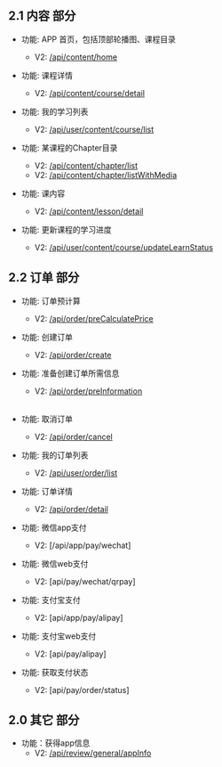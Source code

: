 ## 2.1 内容 部分

- 功能: APP 首页，包括顶部轮播图、课程目录
  - V2: [/api/content/home](./home.md)
 


- 功能: 课程详情
  - V2: [/api/content/course/detail](./course_detail.md)
  


- 功能: 我的学习列表
  - V2: [/api/user/content/course/list](./course_mylist.md)


- 功能: 某课程的Chapter目录
  - V2: [/api/content/chapter/list](./chapter_list.md)
  - V2: [/api/content/chapter/listWithMedia](./listWithMedia.md)


- 功能: 课内容
  - V2: [/api/content/lesson/detail](./lesson_detail.md)

- 功能: 更新课程的学习进度
  - V2: [/api/user/content/course/updateLearnStatus](./update_learn_status.md)
  

## 2.2 订单 部分
- 功能: 订单预计算
  - V2: [/api/order/preCalculatePrice](./preCalculatePrice.md)
  
  
- 功能: 创建订单
  - V2: [/api/order/create](./order_create.md)
  

- 功能: 准备创建订单所需信息
  - V2: [/api/order/preInformation](./order_confirm.md)  
  
  
- 功能: 取消订单
  - V2: [/api/order/cancel](./order_cancel.md)
  
  
- 功能: 我的订单列表
  - V2: [/api/user/order/list](./order_mylist.md)
  
  
- 功能: 订单详情
  - V2: [/api/order/detail](./order_detail.md)
  

- 功能: 微信app支付
  - V2: [/api/app/pay/wechat]
  
  
- 功能: 微信web支付
  - V2: [api/pay/wechat/qrpay]
 
 
- 功能: 支付宝支付
  - V2: [api/app/pay/alipay]
 
 
- 功能: 支付宝web支付
  - V2: [api/pay/alipay]
  

- 功能: 获取支付状态
  - V2: [api/pay/order/status]
  
## 2.0 其它 部分
- 功能：获得app信息
  - V2: [/api/review/general/appInfo](./general_appInfo.md)
   
